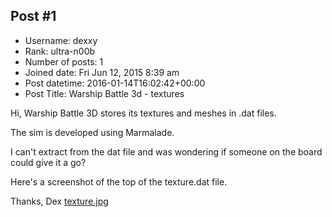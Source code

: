 ## Post #1
- Username: dexxy
- Rank: ultra-n00b
- Number of posts: 1
- Joined date: Fri Jun 12, 2015 8:39 am
- Post datetime: 2016-01-14T16:02:42+00:00
- Post Title: Warship Battle 3d - textures

Hi,  Warship Battle 3D stores its textures and meshes in .dat files.

The sim is developed using Marmalade. 

I can't extract from the dat file and was wondering if someone on the board could give it a go?

Here's a screenshot of the top of the texture.dat file.

Thanks, Dex
[texture.jpg](https://xentaxbackup.github.io/file/10313_texture.jpg)
